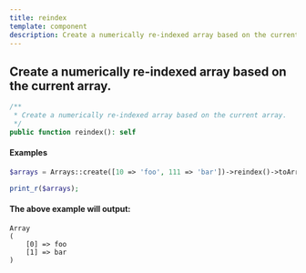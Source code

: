 ```yaml
---
title: reindex
template: component
description: Create a numerically re-indexed array based on the current array.
---
```


<h2 class="font-normal text-lg">
Create a numerically re-indexed array based on the current array.
</h2>

```php
/**
 * Create a numerically re-indexed array based on the current array.
 */
public function reindex(): self
```

#### Examples

```php
$arrays = Arrays::create([10 => 'foo', 111 => 'bar'])->reindex()->toArray();

print_r($arrays);
```

#### The above example will output:

```text
Array
(
    [0] => foo
    [1] => bar
)
```
